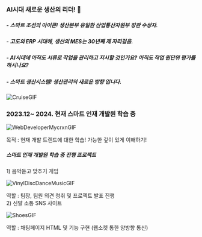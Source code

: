 ### AI시대 새로운 생산의 리더! 👋

<h5>- 스마트 조선의 아이콘! 생산본부 유일한 산업통산자원부 장관 수상자.</h5>
<h5>- 고도의 ERP 시대에, 생산의 MES는 30년째 제 자리걸음.</h5>
<h5>- AI시대에 아직도 서류로 작업을 관리하고 지시할 것인가요? 아직도 작업 원단위 평가를 하시나요?</h5>
<h5>- 스마트 생산시스템! 생산관리의 새로운 방향 입니다.</h5>

![CruiseGIF](https://github.com/SaveJobs/SaveJobs/assets/157660768/250e7304-755b-48a2-8682-ec4831874c8d)

<h3> 2023.12~ 2024. 현재  스마트 인재 개발원 학습 중 </h3>

![WebDeveloperMycrxnGIF](https://github.com/SaveJobs/SaveJobs/assets/157660768/674d653f-9cda-4e6e-a17e-9c897accb7b4)

<h7>목적 : 현재 개발 트렌드에 대한 학습! 가능한 깊이 있게 이해하기!  </h7><br>
<h5> 스마트 인재 개발원 학습 중 진행 프로젝트 </h5>
<h7> 1) 음악듣고 맞추기 게임 <h7>

![VinylDiscDanceMusicGIF](https://github.com/SaveJobs/SaveJobs/assets/157660768/4427a480-a41a-489c-9763-3b5444bce8f6)
    
<h7> 역할 : 팀장, 팀원 의견 청취 및 프로젝트 발표 진행 </h7><br>
<h7> 2) 신발 소통 SNS 사이트 </h7>

![ShoesGIF](https://github.com/SaveJobs/SaveJobs/assets/157660768/9ac4f67f-b3c7-45fb-a11e-8e1b3246ad37)

<h7> 역할 : 채팅페이지 HTML 및 기능 구현 (웹소켓 통한 양방향 통신) </h7>




<!--
**SaveJobs/SaveJobs** is a ✨ _special_ ✨ repository because its `README.md` (this file) appears on your GitHub profile.

Here are some ideas to get you started:

- 🔭 I’m currently working on ...
- 🌱 I’m currently learning ...
- 👯 I’m looking to collaborate on ...
- 🤔 I’m looking for help with ...
- 💬 Ask me about ...
- 📫 How to reach me: ...
- 😄 Pronouns: ...
- ⚡ Fun fact: ...
-->

